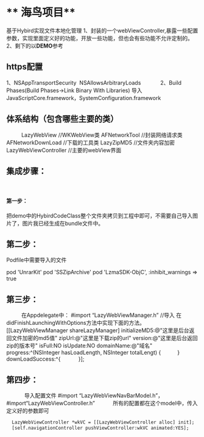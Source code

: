 # ** 海鸟项目**

基于Hybird实现文件本地化管理
1、封装的一个webViewController,暴露一些配置参数，实现里面定义好的功能，开放一些功能，但也会有些功能不允许定制的。
2、剩下的以**DEMO**参考

## https配置

1、<key>NSAppTransportSecurity</key>
<dict>
 <key>NSAllowsArbitraryLoads</key>
 <true/>
</dict>
         
 2、Build Phases(Build Phases->Link Binary With Libraries)
导入   JavaScriptCore.framework，SystemConfiguration.framework
         
         
## 体系结构（包含哪些主要的类）
         
LazyWebView    //WKWebView类
AFNetworkTool  //封装网络请求类
AFNetworkDownLoad  //下载的工具类
LazyZipMD5     //文件夹内容加密
LazyWebViewController  //主要的webView界面
         
         
## 集成步骤：
         
#### 第一步：

把demo中的HybirdCodeClass整个文件夹拷贝到工程中即可，不需要自己导入图片了，图片我已经生成在bundle文件中。
         
## 第二步：
Podfile中需要导入的文件

pod 'UnrarKit'
pod 'SSZipArchive'
pod 'LzmaSDK-ObjC', :inhibit_warnings => true
         
## 第三步：
         
在Appdelegate中： #import “LazyWebViewManager.h”  //导入
在didFinishLaunchingWithOptions方法中实现下面的方法。
[[LazyWebViewManager shareLazyManager] initializeMD5:@"这里是后台返回文件加密的md5值" zipUrl:@"这里是下载zip的url" version:@"这里是后台返回zip的版本号" isFull:NO isUpdate:NO domainName:@"域名" progress:^(NSInteger hasLoadLength, NSInteger totalLengt) {
         
} downLoadSuccess:^{ 
          
}];

## 第四步：
           
导入配置文件 #import “LazyWebViewNavBarModel.h”，#import“LazyWebViewController.h”
           所有的配置都在这个model中，传入定义好的参数即可

```html
  LazyWebViewController *wkVC = [[LazyWebViewController alloc] init];
  [self.navigationController pushViewController:wkVC animated:YES];
```
              
